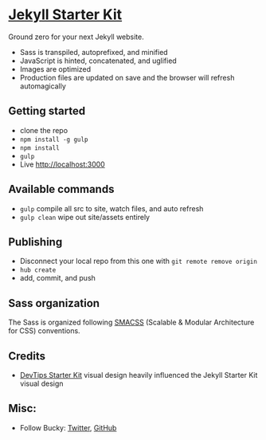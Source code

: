 # [Jekyll Starter Kit](https://buckymaler.github.io/jekyll-starter-kit)

Ground zero for your next Jekyll website.

  - Sass is transpiled, autoprefixed, and minified
  - JavaScript is hinted, concatenated, and uglified
  - Images are optimized
  - Production files are updated on save and the browser will refresh automagically

## Getting started

  - clone the repo
  - `npm install -g gulp`
  - `npm install`
  - `gulp`
  - Live [http://localhost:3000](http://localhost:3000)

## Available commands

  - `gulp` compile all src to site, watch files, and auto refresh
  - `gulp clean` wipe out site/assets entirely

## Publishing

  - Disconnect your local repo from this one with `git remote remove origin`
  - `hub create`
  - add, commit, and push

## Sass organization

  The Sass is organized following [SMACSS](https://smacss.com) (Scalable & Modular Architecture for CSS) conventions.

## Credits

  - [DevTips Starter Kit](https://github.com/DevTips/DevTips-Starter-Kit) visual design heavily influenced the Jekyll Starter Kit visual design

## Misc:

  - Follow Bucky: [Twitter](https://twitter.com/BuckyMaler), [GitHub](https://github.com/BuckyMaler)
